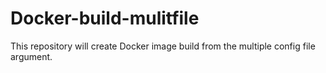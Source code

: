 # Docker-build-mulitfile
This repository will create Docker image build from the multiple config file argument.
